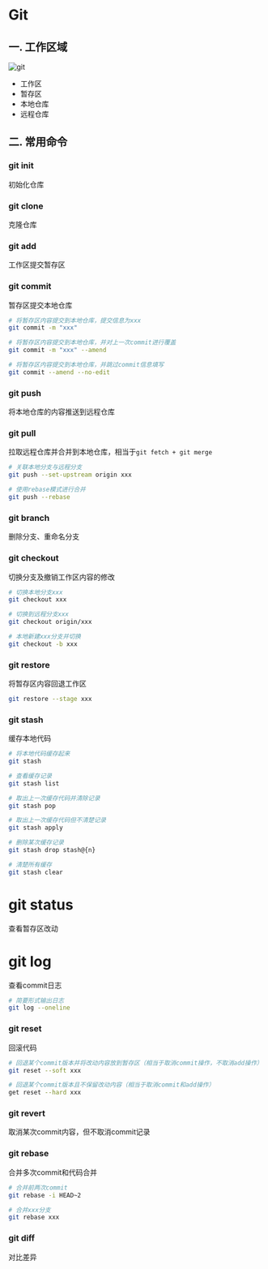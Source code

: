 # Git
## 一. 工作区域
![git](https://p6-juejin.byteimg.com/tos-cn-i-k3u1fbpfcp/e8453878f8d140cd8f764d79ad59bc3b~tplv-k3u1fbpfcp-zoom-in-crop-mark:1512:0:0:0.awebp?)

- 工作区
- 暂存区
- 本地仓库
- 远程仓库

## 二. 常用命令
### git init
初始化仓库

### git clone
克隆仓库

### git add
工作区提交暂存区

### git commit
暂存区提交本地仓库

```bash
# 将暂存区内容提交到本地仓库，提交信息为xxx
git commit -m "xxx"

# 将暂存区内容提交到本地仓库，并对上一次commit进行覆盖
git commit -m "xxx" --amend

# 将暂存区内容提交到本地仓库，并跳过commit信息填写
git commit --amend --no-edit
```

### git push
将本地仓库的内容推送到远程仓库

### git pull
拉取远程仓库并合并到本地仓库，相当于`git fetch + git merge`

```bash
# 关联本地分支与远程分支
git push --set-upstream origin xxx

# 使用rebase模式进行合并
git push --rebase
```

### git branch
删除分支、重命名分支

### git checkout
切换分支及撤销工作区内容的修改

```bash
# 切换本地分支xxx
git checkout xxx

# 切换到远程分支xxx
git checkout origin/xxx

# 本地新建xxx分支并切换
git checkout -b xxx
```

### git restore
将暂存区内容回退工作区

```bash
git restore --stage xxx
```

### git stash
缓存本地代码

```bash
# 将本地代码缓存起来
git stash

# 查看缓存记录
git stash list

# 取出上一次缓存代码并清除记录
git stash pop

# 取出上一次缓存代码但不清楚记录
git stash apply

# 删除某次缓存记录
git stash drop stash@{n}

# 清楚所有缓存
git stash clear
```

# git status
查看暂存区改动

# git log
查看commit日志

```bash
# 简要形式输出日志
git log --oneline
```

### git reset
回滚代码

```bash
# 回退某个commit版本并将改动内容放到暂存区（相当于取消commit操作，不取消add操作）
git reset --soft xxx

# 回退某个commit版本且不保留改动内容（相当于取消commit和add操作）
get reset --hard xxx
```

### git revert
取消某次commit内容，但不取消commit记录

### git rebase
合并多次commit和代码合并

```bash
# 合并前两次commit
git rebase -i HEAD~2

# 合并xxx分支
git rebase xxx
```

### git diff
对比差异